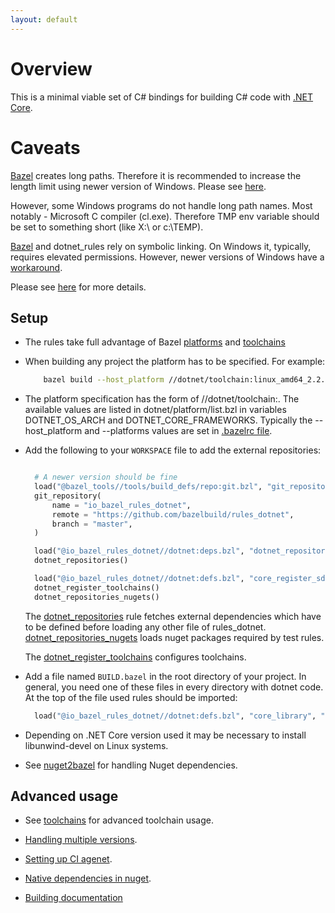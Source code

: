 ```yaml
---
layout: default
---
```


Overview
========

This is a minimal viable set of C# bindings for building C# code with
[.NET Core](https://en.wikipedia.org/wiki/.NET_Core).

Caveats
========

[Bazel](https://bazel.build/) creates long paths. Therefore it is recommended to increase the length limit 
using newer version of Windows. Please see 
[here](https://docs.microsoft.com/en-us/windows/desktop/fileio/naming-a-file#maximum-path-length-limitation).

However, some Windows programs do not handle long path names. Most notably - Microsoft 
C compiler (cl.exe). Therefore TMP env variable should be set to something 
short (like X:\\ or c:\\TEMP). 

[Bazel](https://bazel.build/) and dotnet_rules rely on symbolic linking. On Windows it, typically, requires 
elevated permissions. However, newer versions of Windows have a [workaround](https://blogs.windows.com/buildingapps/2016/12/02/symlinks-windows-10/#IJuxPHWEkSSRqC7w.97>).

Please see [here](https://docs.bazel.build/versions/master/windows.html) for more details.

Setup
-----

* The rules take full advantage of Bazel [platforms](https://docs.bazel.build/versions/master/platforms.html)
  and [toolchains](https://docs.bazel.build/versions/master/toolchains.html)

* When building any project the platform has to be specified. For example:
  ```bash
      bazel build --host_platform //dotnet/toolchain:linux_amd64_2.2.402 --platforms //dotnet/toolchain:linux_amd64_2.2.402 //...
  ```
* The platform specification has the form of //dotnet/toolchain:<os>_<arch>_<sdkversion>. 
  The available values are listed in dotnet/platform/list.bzl in variables DOTNET_OS_ARCH and DOTNET_CORE_FRAMEWORKS.
  Typically the --host_platform and --platforms values are set in [.bazelrc file](https://docs.bazel.build/versions/master/guide.html).

* Add the following to your `WORKSPACE` file to add the external repositories:

  ```python

    # A newer version should be fine
    load("@bazel_tools//tools/build_defs/repo:git.bzl", "git_repository")
    git_repository(
        name = "io_bazel_rules_dotnet",
        remote = "https://github.com/bazelbuild/rules_dotnet",
        branch = "master",
    )

    load("@io_bazel_rules_dotnet//dotnet:deps.bzl", "dotnet_repositories")
    dotnet_repositories()

    load("@io_bazel_rules_dotnet//dotnet:defs.bzl", "core_register_sdk", "dotnet_register_toolchains", "dotnet_repositories_nugets")
    dotnet_register_toolchains()
    dotnet_repositories_nugets()
    ```

  The [dotnet_repositories](api.md#dotnet_repositories) rule fetches external dependencies which have to be defined before loading
  any other file of rules_dotnet. [dotnet_repositories_nugets](api.md#dotnet_repositories_nugets) loads nuget packages required by test rules.

  The [dotnet_register_toolchains](api.md#dotnet_register_toolchains) configures toolchains.


* Add a file named ``BUILD.bazel`` in the root directory of your
  project. In general, you need one of these files in every directory
  with dotnet code.
  At the top of the file used rules should be imported:

  ```python
    load("@io_bazel_rules_dotnet//dotnet:defs.bzl", "core_library", "core_binary")
  ```

* Depending on .NET Core version used it may be necessary to install libunwind-devel on Linux systems.

* See [nuget2bazel](nuget2bazel.md) for handling Nuget dependencies.

Advanced usage
--------------

* See [toolchains](toolchains.md) for advanced toolchain usage.

* [Handling multiple versions](multiversion.md).

* [Setting up CI agenet](ci.md).

* [Native dependencies in nuget](nuget_native_deps.md).

* [Building documentation](docs.md)
